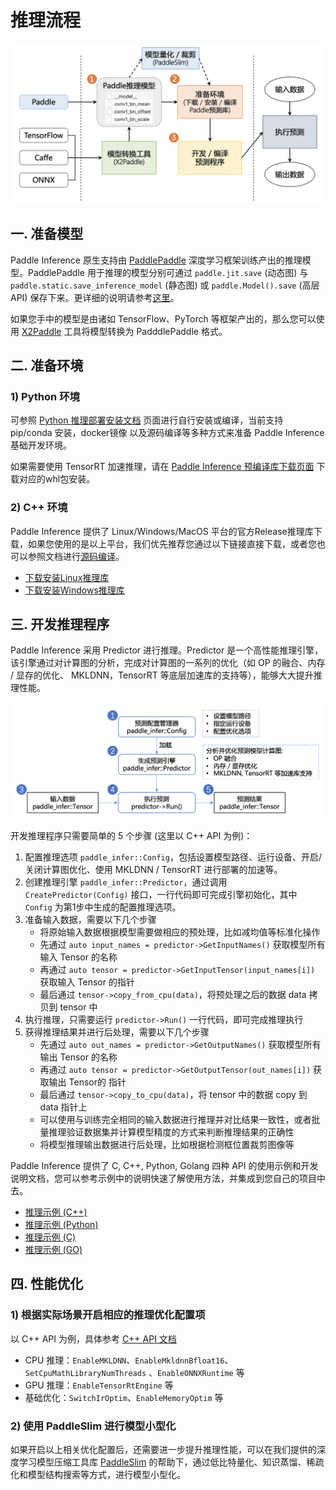 # 推理流程

<p align="center"><img width="800" src="https://raw.githubusercontent.com/PaddlePaddle/Paddle-Inference-Demo/master/docs/images/workflow.png"/></p>

## 一. 准备模型

Paddle Inference 原生支持由 [PaddlePaddle](https://github.com/PaddlePaddle/Paddle) 深度学习框架训练产出的推理模型。PaddlePaddle 用于推理的模型分别可通过 `paddle.jit.save` (动态图) 与 `paddle.static.save_inference_model` (静态图) 或 `paddle.Model().save` (高层API) 保存下来。更详细的说明请参考[这里](https://www.paddlepaddle.org.cn/documentation/docs/zh/guides/beginner/model_save_load_cn.html)。

如果您手中的模型是由诸如 TensorFlow、PyTorch 等框架产出的，那么您可以使用 [X2Paddle](https://github.com/PaddlePaddle/X2Paddle) 工具将模型转换为 PadddlePaddle 格式。

## 二. 准备环境

### 1) Python 环境

可参照 [Python 推理部署安装文档](./python_install) 页面进行自行安装或编译，当前支持 pip/conda 安装，docker镜像 以及源码编译等多种方式来准备 Paddle Inference 基础开发环境。

如果需要使用 TensorRT 加速推理，请在 [Paddle Inference 预编译库下载页面](../user_guides/download_lib) 下载对应的whl包安装。

### 2) C++ 环境

Paddle Inference 提供了 Linux/Windows/MacOS 平台的官方Release推理库下载，如果您使用的是以上平台，我们优先推荐您通过以下链接直接下载，或者您也可以参照文档进行[源码编译](https://paddleinference.paddlepaddle.org.cn/user_guides/source_compile.html)。

- [下载安装Linux推理库](https://paddleinference.paddlepaddle.org.cn/user_guides/download_lib.html#linux) 
- [下载安装Windows推理库](https://paddleinference.paddlepaddle.org.cn/user_guides/download_lib.html#windows)

## 三. 开发推理程序

Paddle Inference 采用 Predictor 进行推理。Predictor 是一个高性能推理引擎，该引擎通过对计算图的分析，完成对计算图的一系列的优化（如 OP 的融合、内存 / 显存的优化、 MKLDNN，TensorRT 等底层加速库的支持等），能够大大提升推理性能。

<p align="center"><img width="800" src="https://raw.githubusercontent.com/PaddlePaddle/Paddle-Inference-Demo/master/docs/images/predict.png"/></p>

开发推理程序只需要简单的 5 个步骤 (这里以 C++ API 为例)：

1. 配置推理选项 `paddle_infer::Config`，包括设置模型路径、运行设备、开启/关闭计算图优化、使用 MKLDNN / TensorRT 进行部署的加速等。
2. 创建推理引擎 `paddle_infer::Predictor`，通过调用 `CreatePredictor(Config)` 接口，一行代码即可完成引擎初始化，其中 `Config` 为第1步中生成的配置推理选项。
3. 准备输入数据，需要以下几个步骤
    - 将原始输入数据根据模型需要做相应的预处理，比如减均值等标准化操作
    - 先通过 `auto input_names = predictor->GetInputNames()` 获取模型所有输入 Tensor 的名称
    - 再通过 `auto tensor = predictor->GetInputTensor(input_names[i])` 获取输入 Tensor 的指针
    - 最后通过 `tensor->copy_from_cpu(data)`，将预处理之后的数据 data 拷贝到 tensor 中
4. 执行推理，只需要运行 `predictor->Run()` 一行代码，即可完成推理执行
5. 获得推理结果并进行后处理，需要以下几个步骤
    - 先通过 `auto out_names = predictor->GetOutputNames()` 获取模型所有输出 Tensor 的名称
    - 再通过 `auto tensor = predictor->GetOutputTensor(out_names[i])` 获取输出 Tensor的 指针
    - 最后通过 `tensor->copy_to_cpu(data)`，将 tensor 中的数据 copy 到 data 指针上
    - 可以使用与训练完全相同的输入数据进行推理并对比结果一致性，或者批量推理验证数据集并计算模型精度的方式来判断推理结果的正确性
    - 将模型推理输出数据进行后处理，比如根据检测框位置裁剪图像等

Paddle Inference 提供了 C, C++, Python, Golang 四种 API 的使用示例和开发说明文档，您可以参考示例中的说明快速了解使用方法，并集成到您自己的项目中去。

- [推理示例 (C++)](./cpp_demo)
- [推理示例 (Python)](./python_demo)
- [推理示例 (C)](./c_demo)
- [推理示例 (GO)](./go_demo)

## 四. 性能优化

### 1) 根据实际场景开启相应的推理优化配置项

以 C++ API 为例，具体参考 [C++ API 文档](../api_reference/cxx_api_doc/Config)

 - CPU 推理：`EnableMKLDNN`、`EnableMkldnnBfloat16`、`SetCpuMathLibraryNumThreads` 、`EnableONNXRuntime` 等
 - GPU 推理：`EnableTensorRtEngine` 等
 - 基础优化：`SwitchIrOptim`、`EnableMemoryOptim` 等

### 2) 使用 PaddleSlim 进行模型小型化

如果开启以上相关优化配置后，还需要进一步提升推理性能，可以在我们提供的深度学习模型压缩工具库 [PaddleSlim](https://github.com/PaddlePaddle/PaddleSlim) 的帮助下，通过低比特量化、知识蒸馏、稀疏化和模型结构搜索等方式，进行模型小型化。